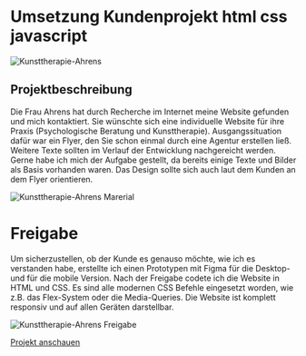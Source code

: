 # Umsetzung Kundenprojekt html css javascript


![Kunsttherapie-Ahrens](https://portfolio.gerdt-webdesign.de/img/Kunsttherapie-GrafikWebsite.jpg)

## Projektbeschreibung

Die Frau Ahrens hat durch Recherche im Internet meine Website gefunden und mich kontaktiert. Sie wünschte sich eine individuelle Website für ihre Praxis (Psychologische Beratung und Kunsttherapie). Ausgangssituation dafür war ein Flyer, den Sie schon einmal durch eine Agentur erstellen ließ. Weitere Texte sollten im Verlauf der Entwicklung nachgereicht werden. Gerne habe ich mich der Aufgabe gestellt, da bereits einige Texte und Bilder als Basis vorhanden waren. Das Design sollte sich auch laut dem Kunden an dem Flyer orientieren.

![Kunsttherapie-Ahrens Marerial](https://portfolio.gerdt-webdesign.de/img/Material-Ahrens.jpg)

# Freigabe

Um sicherzustellen, ob der Kunde es genauso möchte, wie ich es verstanden habe, erstellte ich einen Prototypen mit Figma für die Desktop- und für die mobile Version. Nach der Freigabe codete ich die Website in HTML und CSS. Es sind alle modernen CSS Befehle eingesetzt worden, wie z.B. das Flex-System oder die Media-Queries. Die Website ist komplett responsiv und auf allen Geräten darstellbar.

![Kunsttherapie-Ahrens Freigabe](https://portfolio.gerdt-webdesign.de/img/Proto-Typ-Ahrens.jpg)

[Projekt anschauen](https://alexxxanderr.github.io/Kunsttherapie-Ahrens/)
